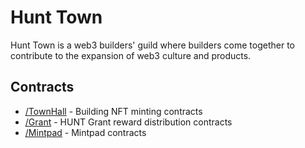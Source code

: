 # Hunt Town

Hunt Town is a web3 builders' guild where builders come together to contribute to the expansion of web3 culture and products.

## Contracts

- [/TownHall](./TownHall) - Building NFT minting contracts
- [/Grant](./Grant) - HUNT Grant reward distribution contracts
- [/Mintpad](./MintPad/) - Mintpad contracts
